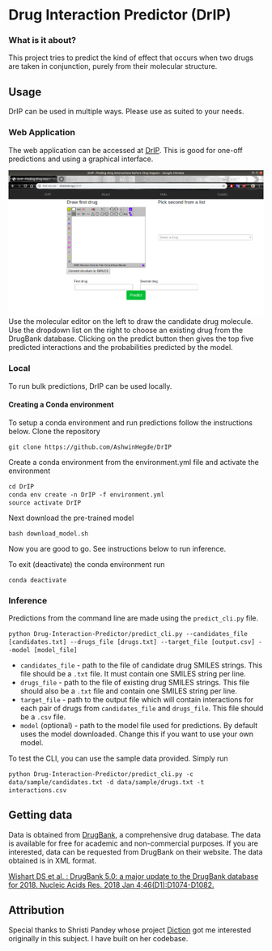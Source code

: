 # Drug Interaction Predictor (DrIP)
### What is it about?
This project tries to predict the kind of effect that occurs when two drugs are taken in conjunction, purely from their molecular structure. 

## Usage
DrIP can be used in multiple ways. Please use as suited to your needs.
### Web Application
The web application can be accessed at [DrIP](http://mlsolver.xyz/DrIP). This is good for one-off predictions and using a graphical interface.

![Web App](Web_app_screenshot.png)
Use the molecular editor on the left to draw the candidate drug molecule. Use the dropdown list on the right to choose an existing drug from the DrugBank database. Clicking on the predict button then gives the top five predicted interactions and the probabilities predicted by the model.
### Local
To run bulk predictions, DrIP can be used locally. 
#### Creating a Conda environment
To setup a conda environment and run predictions follow the instructions below.
Clone the repository

	git clone https://github.com/AshwinHegde/DrIP

Create a conda environment from the environment.yml file and activate the environment

	cd DrIP
	conda env create -n DrIP -f environment.yml
	source activate DrIP

Next download the pre-trained model

	bash download_model.sh

Now you are good to go. See instructions below to run inference.

To exit (deactivate) the conda environment run

	conda deactivate

### Inference
Predictions from the command line are made using the `predict_cli.py` file.

	python Drug-Interaction-Predictor/predict_cli.py --candidates_file [candidates.txt] --drugs_file [drugs.txt] --target_file [output.csv] --model [model_file]

* `candidates_file` - path to the file of candidate drug SMILES strings. This file should be a `.txt` file. It must contain one SMILES string per line.
* `drugs_file` - path to the file of existing drug SMILES strings. This file should also be a `.txt` file and contain one SMILES string per line.
* `target_file` - path to the output file which will contain interactions for each pair of drugs from `candidates_file` and `drugs_file`. This file should be a `.csv` file.
* `model` (optional) - path to the model file used for predictions. By default uses the model downloaded. Change this if you want to use your own model.

To test the CLI, you can use the sample data provided. Simply run 

	python Drug-Interaction-Predictor/predict_cli.py -c data/sample/candidates.txt -d data/sample/drugs.txt -t interactions.csv


## Getting data
Data is obtained from [DrugBank](https://www.drugbank.ca/), a comprehensive drug database. The data is available for free for academic and non-commercial purposes. If you are interested, data can be requested from DrugBank on their website. The data obtained is in XML format.

[Wishart DS et al. : DrugBank 5.0: a major update to the DrugBank database for 2018. Nucleic Acids Res. 2018 Jan 4;46(D1):D1074-D1082.](https://www.ncbi.nlm.nih.gov/pubmed/29126136)

## Attribution
Special thanks to Shristi Pandey whose project [Diction](https://github.com/ShristiP/diction) got me interested originally in this subject. I have built on her codebase.
